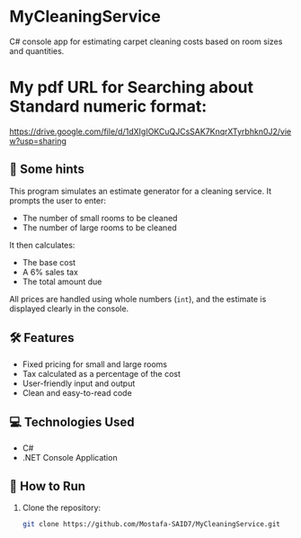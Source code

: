 # MyCleaningService
C# console app for estimating carpet cleaning costs based on room sizes and quantities.
# My pdf URL for Searching about Standard numeric format: 
   https://drive.google.com/file/d/1dXIgIOKCuQJCsSAK7KnqrXTyrbhkn0J2/view?usp=sharing
## 🧹 Some hints

This program simulates an estimate generator for a cleaning service. It prompts the user to enter:
- The number of small rooms to be cleaned
- The number of large rooms to be cleaned

It then calculates:
- The base cost
- A 6% sales tax
- The total amount due

All prices are handled using whole numbers (`int`), and the estimate is displayed clearly in the console.

## 🛠 Features

- Fixed pricing for small and large rooms
- Tax calculated as a percentage of the cost
- User-friendly input and output
- Clean and easy-to-read code

## 💻 Technologies Used

- C#
- .NET Console Application

## 🚀 How to Run

1. Clone the repository:
   ```bash
   git clone https://github.com/Mostafa-SAID7/MyCleaningService.git

